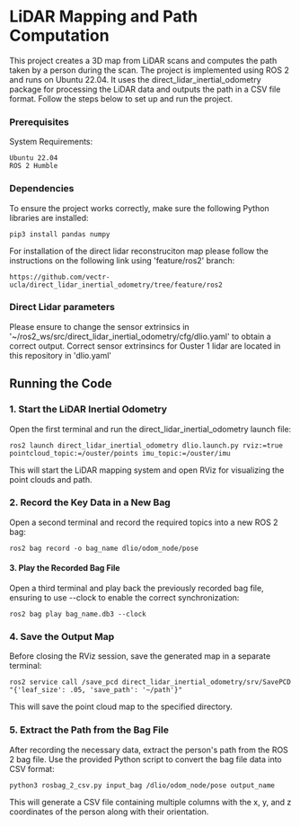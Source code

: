 # LiDAR Mapping and Path Computation
This project creates a 3D map from LiDAR scans and computes the path taken by a person during the scan. The project is implemented using ROS 2 and runs on Ubuntu 22.04. It uses the direct_lidar_inertial_odometry package for processing the LiDAR data and outputs the path in a CSV file format. Follow the steps below to set up and run the project.

### Prerequisites

System Requirements:

    Ubuntu 22.04
    ROS 2 Humble

### Dependencies

To ensure the project works correctly, make sure the following Python libraries are installed:
    
    pip3 install pandas numpy 

For installation of the direct lidar reconstruciton map please follow the instructions on the following link using 'feature/ros2' branch: 
    
    https://github.com/vectr-ucla/direct_lidar_inertial_odometry/tree/feature/ros2

### Direct Lidar parameters
Please ensure to change the sensor extrinsics in '~/ros2_ws/src/direct_lidar_inertial_odometry/cfg/dlio.yaml' to obtain a correct output. 
Correct sensor extrinsincs for Ouster 1 lidar are located in this repository in 'dlio.yaml'

## Running the Code

### 1. Start the LiDAR Inertial Odometry
Open the first terminal and run the direct_lidar_inertial_odometry launch file:

    ros2 launch direct_lidar_inertial_odometry dlio.launch.py rviz:=true pointcloud_topic:=/ouster/points imu_topic:=/ouster/imu
This will start the LiDAR mapping system and open RViz for visualizing the point clouds and path.

### 2. Record the Key Data in a New Bag
Open a second terminal and record the required topics into a new ROS 2 bag:

    ros2 bag record -o bag_name dlio/odom_node/pose

#### 3. Play the Recorded Bag File
Open a third terminal and play back the previously recorded bag file, ensuring to use --clock to enable the correct synchronization:
    
    ros2 bag play bag_name.db3 --clock

### 4. Save the Output Map
Before closing the RViz session, save the generated map in a separate terminal:
    
    ros2 service call /save_pcd direct_lidar_inertial_odometry/srv/SavePCD "{'leaf_size': .05, 'save_path': '~/path'}"
This will save the point cloud map to the specified directory.

### 5. Extract the Path from the Bag File
After recording the necessary data, extract the person's path from the ROS 2 bag file. Use the provided Python script to convert the bag file data into CSV format:
    
    python3 rosbag_2_csv.py input_bag /dlio/odom_node/pose output_name
This will generate a CSV file containing multiple columns with the x, y, and z coordinates of the person along with their orientation.
